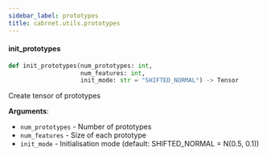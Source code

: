 ```yaml
---
sidebar_label: prototypes
title: cabrnet.utils.prototypes
---
```


#### init\_prototypes

```python
def init_prototypes(num_prototypes: int,
                    num_features: int,
                    init_mode: str = "SHIFTED_NORMAL") -> Tensor
```

Create tensor of prototypes

**Arguments**:

- `num_prototypes` - Number of prototypes
- `num_features` - Size of each prototype
- `init_mode` - Initialisation mode (default: SHIFTED_NORMAL = N(0.5, 0.1))

